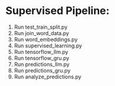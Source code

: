 # Supervised Pipeline:

1. Run test_train_split.py
2. Run join_word_data.py
3. Run word_embeddings.py
4. Run supervised_learning.py
5. Run tensorflow_llm.py
6. Run tensorflow_gru.py
7. Run predictions_llm.py
8. Run predictions_gru.py
9. Run analyze_predictions.py

